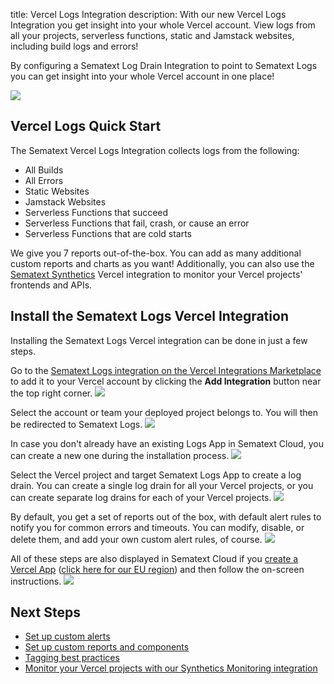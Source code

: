 title: Vercel Logs Integration
description: With our new Vercel Logs Integration you get insight into your whole Vercel account. View logs from all your projects, serverless functions, static and Jamstack websites, including build logs and errors!

By configuring a Sematext Log Drain Integration to point to Sematext Logs you can get insight into your whole Vercel account in one place!

![](/docs/images/integrations/vercel-logs-integration-review.png)

## Vercel Logs Quick Start

The Sematext Vercel Logs Integration collects logs from the following:

- All Builds
- All Errors
- Static Websites
- Jamstack Websites
- Serverless Functions that succeed
- Serverless Functions that fail, crash, or cause an error
- Serverless Functions that are cold starts

We give you 7 reports out-of-the-box. You can add as many additional custom reports and charts as you want! Additionally, you can also use the [Sematext Synthetics](https://vercel.com/integrations/sematext-synthetics-monitoring) Vercel integration to monitor your Vercel projects' frontends and APIs.

## Install the Sematext Logs Vercel Integration

Installing the Sematext Logs Vercel integration can be done in just a few steps.

Go to the [Sematext Logs integration on the Vercel Integrations Marketplace](https://vercel.com/integrations/sematext-logs) to add it to your Vercel account by clicking the **Add Integration** button near the top right corner.
![](/docs/images/integrations/vercel-logs-add-integration.png)

Select the account or team your deployed project belongs to. You will then be redirected to Sematext Logs.
![](/docs/images/integrations/vercel-logs-select-account.png)

In case you don't already have an existing Logs App in Sematext Cloud, you can create a new one during the installation process.
![](/docs/images/integrations/vercel-logs-new-app.png)

Select the Vercel project and target Sematext Logs App to create a log drain. You can create a single log drain for all your Vercel projects, or you can create separate log drains for each of your Vercel projects.
![](/docs/images/integrations/vercel-logs-add-log-drain.png)

By default, you get a set of reports out of the box, with default alert rules to notify you for common errors and timeouts. You can modify, disable, or delete them, and add your own custom alert rules, of course.
![](/docs/images/integrations/vercel-logs-reports.png)

All of these steps are also displayed in Sematext Cloud if you [create a Vercel App](https://apps.sematext.com/ui/logs-create) ([click here for our EU region](https://apps.eu.sematext.com/ui/logs-create)) and then follow the on-screen instructions.
![](/docs/images/integrations/vercel-logs-instructions.png)

## Next Steps

- [Set up custom alerts](/docs/alerts/creating-logs-alerts/)
- [Set up custom reports and components](/docs/logs/reports-and-components/)
- [Tagging best practices](/docs/tags/)
- [Monitor your Vercel projects with our Synthetics Monitoring integration](/docs/integration/vercel-synthetics-integration)
